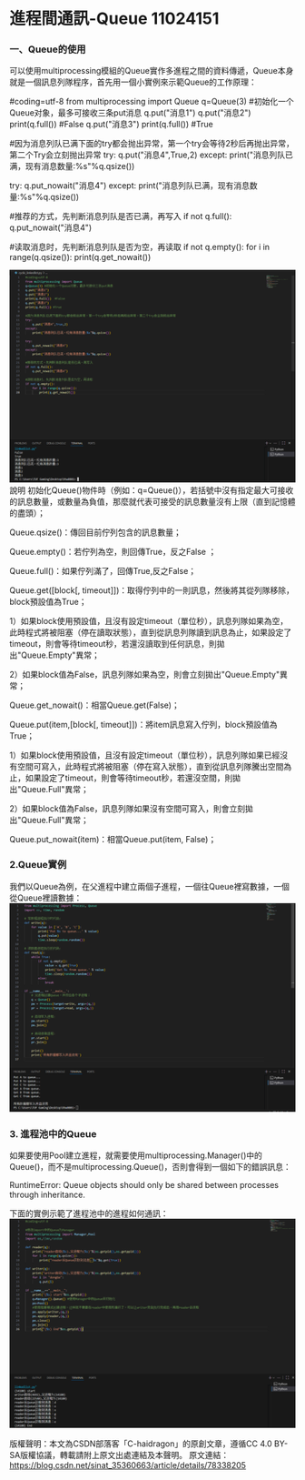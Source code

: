 # 進程間通訊-Queue 11024151

### 一、Queue的使用
可以使用multiprocessing模組的Queue實作多進程之間的資料傳遞，Queue本身就是一個訊息列隊程序，首先用一個小實例來示範Queue的工作原理：

#coding=utf-8
from multiprocessing import Queue
q=Queue(3) #初始化一个Queue对象，最多可接收三条put消息
q.put("消息1") 
q.put("消息2")
print(q.full())  #False
q.put("消息3")
print(q.full()) #True
 
#因为消息列队已满下面的try都会抛出异常，第一个try会等待2秒后再抛出异常，第二个Try会立刻抛出异常
try:
    q.put("消息4",True,2)
except:
    print("消息列队已满，现有消息数量:%s"%q.qsize())
 
try:
    q.put_nowait("消息4")
except:
    print("消息列队已满，现有消息数量:%s"%q.qsize())
 
#推荐的方式，先判断消息列队是否已满，再写入
if not q.full():
    q.put_nowait("消息4")
 
#读取消息时，先判断消息列队是否为空，再读取
if not q.empty():
    for i in range(q.qsize()):
        print(q.get_nowait())
        
![image](code1.png)
說明
初始化Queue()物件時（例如：q=Queue()），若括號中沒有指定最大可接收的訊息數量，或數量為負值，那麼就代表可接受的訊息數量沒有上限（直到記憶體的盡頭）；

Queue.qsize()：傳回目前佇列包含的訊息數量；

Queue.empty()：若佇列為空，則回傳True，反之False ；

Queue.full()：如果佇列滿了，回傳True,反之False；

Queue.get([block[, timeout]])：取得佇列中的一則訊息，然後將其從列隊移除，block預設值為True；

1）如果block使用預設值，且沒有設定timeout（單位秒），訊息列隊如果為空，此時程式將被阻塞（停在讀取狀態），直到從訊息列隊讀到訊息為止，如果設定了timeout，則會等待timeout秒，若還沒讀取到任何訊息，則拋出"Queue.Empty"異常；

2）如果block值為False，訊息列隊如果為空，則會立刻拋出"Queue.Empty"異常；

Queue.get_nowait()：相當Queue.get(False)；

Queue.put(item,[block[, timeout]])：將item訊息寫入佇列，block預設值為True；

1）如果block使用預設值，且沒有設定timeout（單位秒），訊息列隊如果已經沒有空間可寫入，此時程式將被阻塞（停在寫入狀態），直到從訊息列隊騰出空間為止，如果設定了timeout，則會等待timeout秒，若還沒空間，則拋出"Queue.Full"異常；

2）如果block值為False，訊息列隊如果沒有空間可寫入，則會立刻拋出"Queue.Full"異常；

Queue.put_nowait(item)：相當Queue.put(item, False)；

### 2.Queue實例
我們以Queue為例，在父進程中建立兩個子進程，一個往Queue裡寫數據，一個從Queue裡讀數據：
![image](code2.png)

### 3. 進程池中的Queue
如果要使用Pool建立進程，就需要使用multiprocessing.Manager()中的Queue()，而不是multiprocessing.Queue()，否則會得到一個如下的錯誤訊息：

RuntimeError: Queue objects should only be shared between processes through inheritance.

下面的實例示範了進程池中的進程如何通訊：
![image](code3.png)

版權聲明：本文為CSDN部落客「C-haidragon」的原創文章，遵循CC 4.0 BY-SA版權協議，轉載請附上原文出處連結及本聲明。 原文連結：https://blog.csdn.net/sinat_35360663/article/details/78338205
